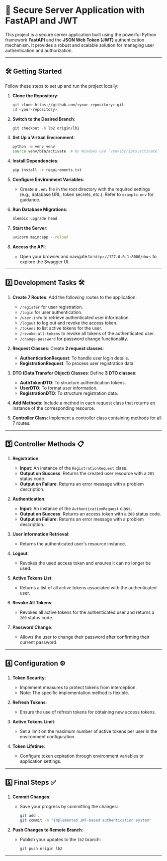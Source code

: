 # 🚀 Secure Server Application with FastAPI and JWT

This project is a secure server application built using the powerful Python framework **FastAPI** and the **JSON Web Token (JWT)** authentication mechanism. It provides a robust and scalable solution for managing user authentication and authorization.

---

## 🛠️ **Getting Started**

Follow these steps to set up and run the project locally:

1. **Clone the Repository**:
   ```bash
   git clone https://github.com/<your-repository>.git
   cd <your-repository>
   ```

2. **Switch to the Desired Branch**:
   ```bash
   git checkout -b lb2 origin/lb2
   ```

3. **Set Up a Virtual Environment**:
   ```bash
   python -m venv venv
   source venv/bin/activate  # On Windows use `venv\Scripts\activate`
   ```

4. **Install Dependencies**:
   ```bash
   pip install -r requirements.txt
   ```

5. **Configure Environment Variables**:
   - Create a `.env` file in the root directory with the required settings (e.g., database URL, token secrets, etc.). Refer to `example.env` for guidance.

6. **Run Database Migrations**:
   ```bash
   alembic upgrade head
   ```

7. **Start the Server**:
   ```bash
   uvicorn main:app --reload
   ```

8. **Access the API**:
   - Open your browser and navigate to `http://127.0.0.1:8000/docs` to explore the Swagger UI.

---

## 2️⃣ **Development Tasks** 🛠️

1. **Create 7 Routes**: Add the following routes to the application:
   - `/register` for user registration.
   - `/login` for user authentication.
   - `/user-info` to retrieve authenticated user information.
   - `/logout` to log out and revoke the access token.
   - `/tokens` to list active tokens for the user.
   - `/revoke-all-tokens` to revoke all tokens of the authenticated user.
   - `/change-password` for password change functionality.

2. **Request Classes**: Create **2 request classes**:
   - **AuthenticationRequest**: To handle user login details.
   - **RegistrationRequest**: To process user registration data.

3. **DTO (Data Transfer Object) Classes**: Define **3 DTO classes**:
   - **AuthTokenDTO**: To structure authentication tokens.
   - **UserDTO**: To format user information.
   - **RegistrationDTO**: To structure registration data.

4. **Add Methods**: Include a method in each request class that returns an instance of the corresponding resource.

5. **Controller Class**: Implement a controller class containing methods for all 7 routes.

---

## 3️⃣ **Controller Methods** 📋

1. **Registration**:
   - **Input**: An instance of the `RegistrationRequest` class.
   - **Output on Success**: Returns the created user resource with a `201` status code.
   - **Output on Failure**: Returns an error message with a problem description.

2. **Authentication**:
   - **Input**: An instance of the `AuthenticationRequest` class.
   - **Output on Success**: Returns an access token with a `200` status code.
   - **Output on Failure**: Returns an error message with a problem description.

3. **User Information Retrieval**:
   - Returns the authenticated user's resource instance.

4. **Logout**:
   - Revokes the used access token and ensures it can no longer be used.

5. **Active Tokens List**:
   - Returns a list of all active tokens associated with the authenticated user.

6. **Revoke All Tokens**:
   - Revokes all active tokens for the authenticated user and returns a `200` status code.

7. **Password Change**:
   - Allows the user to change their password after confirming their current password.

---

## 4️⃣ **Configuration** ⚙️

1. **Token Security**:
   - Implement measures to protect tokens from interception.
   - Note: The specific implementation method is flexible.

2. **Refresh Tokens**:
   - Ensure the use of refresh tokens for obtaining new access tokens.

3. **Active Tokens Limit**:
   - Set a limit on the maximum number of active tokens per user in the environment configuration.

4. **Token Lifetime**:
   - Configure token expiration through environment variables or application settings.

---

## 5️⃣ **Final Steps** ✅

1. **Commit Changes**:
   - Save your progress by committing the changes:
     ```bash
     git add .
     git commit -m "Implemented JWT-based authentication system"
     ```

2. **Push Changes to Remote Branch**:
   - Publish your updates to the `lb2` branch:
     ```bash
     git push origin lb2
     ```

---

